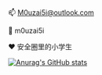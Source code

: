 📫 M0uzai5i@outlook.com

👀 m0uzai5i

❤ 安全圈里的小学生



[![Anurag's GitHub stats](https://github-readme-stats.vercel.app/api?username=M0uzai5i)](https://github.com/M0uzai5i/M0uzai5i)
<!--
**M0uzai5i/M0uzai5i** is a ✨ _special_ ✨ repository because its `README.md` (this file) appears on your GitHub profile.

Here are some ideas to get you started:

- 🔭 I’m currently working on ...
- 🌱 I’m currently learning ...
- 👯 I’m looking to collaborate on ...
- 🤔 I’m looking for help with ...
- 💬 Ask me about ...
- 📫 How to reach me: ...
- 😄 Pronouns: ...
- ⚡ Fun fact: ...
-->
